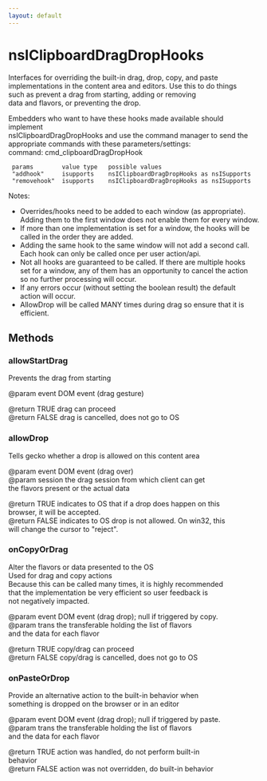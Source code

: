 ```yaml
---
layout: default
---
```


# nsIClipboardDragDropHooks #
  
Interfaces for overriding the built-in drag, drop, copy, and paste  
implementations in the content area and editors. Use this to do things  
such as prevent a drag from starting, adding or removing  
data and flavors, or preventing the drop.  
  
Embedders who want to have these hooks made available should implement  
nsIClipboardDragDropHooks and use the command manager to send the  
appropriate commands with these parameters/settings:   
     command:  cmd_clipboardDragDropHook  
  
     params        value type   possible values  
     "addhook"     isupports    nsIClipboardDragDropHooks as nsISupports  
     "removehook"  isupports    nsIClipboardDragDropHooks as nsISupports  
  
Notes:  
 * Overrides/hooks need to be added to each window (as appropriate).  
   Adding them to the first window does not enable them for every window.  
 * If more than one implementation is set for a window, the hooks will be  
   called in the order they are added.  
 * Adding the same hook to the same window will not add a second call.  
   Each hook can only be called once per user action/api.  
 * Not all hooks are guaranteed to be called.  If there are multiple hooks  
   set for a window, any of them has an opportunity to cancel the action  
   so no further processing will occur.  
 * If any errors occur (without setting the boolean result) the default  
   action will occur.  
 * AllowDrop will be called MANY times during drag so ensure that it is  
   efficient.   
  

## Methods ##

### allowStartDrag ###
  
Prevents the drag from starting  
  
@param event DOM event (drag gesture)  
  
@return TRUE  drag can proceed  
@return FALSE drag is cancelled, does not go to OS  
  

### allowDrop ###
  
Tells gecko whether a drop is allowed on this content area  
  
@param event   DOM event (drag over)  
@param session the drag session from which client can get  
                  the flavors present or the actual data  
  
@return TRUE  indicates to OS that if a drop does happen on this  
               browser, it will be accepted.  
@return FALSE indicates to OS drop is not allowed. On win32, this  
               will change the cursor to "reject".  
  

### onCopyOrDrag ###
  
Alter the flavors or data presented to the OS  
Used for drag and copy actions  
Because this can be called many times, it is highly recommended  
that the implementation be very efficient so user feedback is  
not negatively impacted.  
  
@param event  DOM event (drag drop); null if triggered by copy.  
@param trans  the transferable holding the list of flavors  
              and the data for each flavor  
  
@return TRUE  copy/drag can proceed  
@return FALSE copy/drag is cancelled, does not go to OS  
  

### onPasteOrDrop ###
  
Provide an alternative action to the built-in behavior when  
something is dropped on the browser or in an editor  
  
@param event  DOM event (drag drop); null if triggered by paste.  
@param trans  the transferable holding the list of flavors  
              and the data for each flavor  
  
@return TRUE  action was handled, do not perform built-in  
               behavior  
@return FALSE action was not overridden, do built-in behavior  
  
